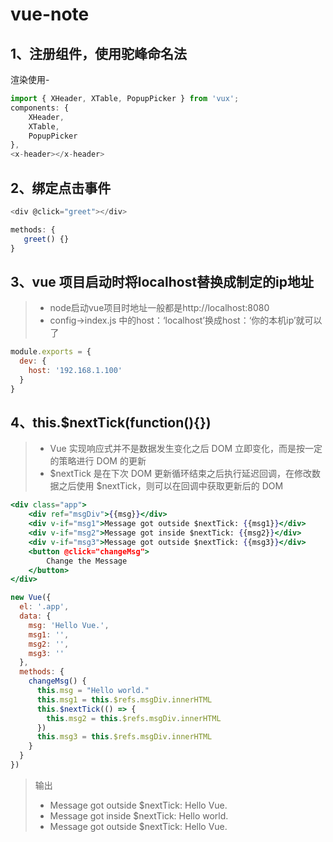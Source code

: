 # vue-note


## 1、注册组件，使用驼峰命名法
渲染使用-

```js
import { XHeader, XTable, PopupPicker } from 'vux';
components: {
    XHeader,
    XTable,
    PopupPicker
},
<x-header></x-header>
```

##  2、绑定点击事件
```js
<div @click="greet"></div>

methods: {
   greet() {} 
}
```

## 3、vue 项目启动时将localhost替换成制定的ip地址
> * node启动vue项目时地址一般都是http://localhost:8080
> * config->index.js 中的host：‘localhost’换成host：‘你的本机ip’就可以了
```js
module.exports = {
  dev: {
    host: '192.168.1.100'
  }
}
```
## 4、this.$nextTick(function(){})

> * Vue 实现响应式并不是数据发生变化之后 DOM 立即变化，而是按一定的策略进行 DOM 的更新
> * $nextTick 是在下次 DOM 更新循环结束之后执行延迟回调，在修改数据之后使用 $nextTick，则可以在回调中获取更新后的 DOM

```jsx
<div class="app">
    <div ref="msgDiv">{{msg}}</div>
    <div v-if="msg1">Message got outside $nextTick: {{msg1}}</div>
    <div v-if="msg2">Message got inside $nextTick: {{msg2}}</div>
    <div v-if="msg3">Message got outside $nextTick: {{msg3}}</div>
    <button @click="changeMsg">
        Change the Message
    </button>
</div>

new Vue({
  el: '.app',
  data: {
    msg: 'Hello Vue.',
    msg1: '',
    msg2: '',
    msg3: ''
  },
  methods: {
    changeMsg() {
      this.msg = "Hello world."
      this.msg1 = this.$refs.msgDiv.innerHTML
      this.$nextTick(() => {
        this.msg2 = this.$refs.msgDiv.innerHTML
      })
      this.msg3 = this.$refs.msgDiv.innerHTML
    }
  }
})

```
> 输出
> * Message got outside $nextTick: Hello Vue.
> * Message got inside $nextTick: Hello world.
> * Message got outside $nextTick: Hello Vue.

